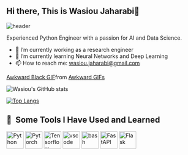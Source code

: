 ## Hi there, This is Wasiou Jaharabi👋

![header](https://capsule-render.vercel.app/api?text=Hi%20There&animation=fadeIn&fontColor=00000)

Experienced Python Engineer with a passion for AI and Data Science.

- 🔭 I’m currently working as a research engineer
- 🌱 I’m currently learning Neural Networks and Deep Learning
- 📫 How to reach me: wasiou.jaharabi@gmail.com


<div class="tenor-gif-embed" data-postid="4937950" data-share-method="host" data-aspect-ratio="1" data-width="100%"><a href="https://tenor.com/view/awkward-black-kid-gif-4937950">Awkward Black GIF</a>from <a href="https://tenor.com/search/awkward-gifs">Awkward GIFs</a></div> <script type="text/javascript" async src="https://tenor.com/embed.js"></script>

![Wasiou's GitHub stats](https://github-readme-stats.vercel.app/api?username=wasioujaharabi&hide=contribs,prs)


[![Top Langs](https://github-readme-stats.vercel.app/api/top-langs/?username=wasioujaharabi)](https://github.com/wasioujaharabi/github-readme-stats)

<h2> 🚀 &nbsp;Some Tools I Have Used and Learned</h2>
<p align="left">
<img src="https://cdn.jsdelivr.net/gh/devicons/devicon@latest/icons/python/python-original.svg" alt="Python", width = "45" height = "45"/>          
<img src="https://cdn.jsdelivr.net/gh/devicons/devicon@latest/icons/pytorch/pytorch-original.svg" alt="Pytorch", width = "45" height = "45"/>
<img src="https://cdn.jsdelivr.net/gh/devicons/devicon@latest/icons/tensorflow/tensorflow-original.svg" alt="Tensorflow", width = "45" height = "45"/>
<img src="https://cdn.jsdelivr.net/gh/devicons/devicon/icons/vscode/vscode-original.svg" alt="vscode" width="45" height="45"/>
<img src="https://cdn.jsdelivr.net/gh/devicons/devicon/icons/bash/bash-original.svg" alt="bash" width="45" height="45"/>
<img src="https://cdn.jsdelivr.net/gh/devicons/devicon@latest/icons/fastapi/fastapi-original.svg" alt="FastAPI", width = "45" height = "45"/>
<img src="https://cdn.jsdelivr.net/gh/devicons/devicon@latest/icons/flask/flask-original-wordmark.svg" alt="Flask", width = "45" height = "45"/>                
</p>
